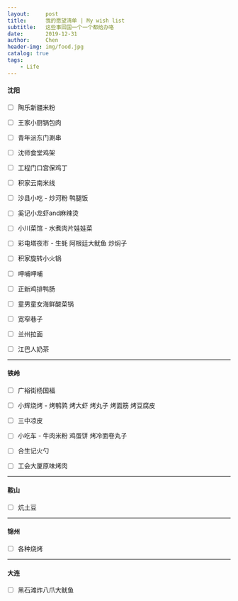 ```yaml
---
layout:     post
title:      我的愿望清单 | My wish list 
subtitle:   这些事回国一个一个都给办咯
date:       2019-12-31
author:     Chen
header-img: img/food.jpg
catalog: true
tags:
    - Life
---
```






#### 沈阳

- [ ] 陶乐新疆米粉 
- [ ]  王家小厨锅包肉
- [ ]  青年派东门涮串
- [ ]  沈师食堂鸡架
- [ ]  工程门口宫保鸡丁
- [ ]  积家云南米线
- [ ]  沙县小吃 - 炒河粉 鸭腿饭
- [ ]  奚记小龙虾and麻辣烫
- [ ]  小川菜馆 - 水煮肉片娃娃菜
- [ ]  彩电塔夜市 - 生蚝 阿根廷大鱿鱼 炒焖子
- [ ]  积家旋转小火锅
- [ ]  呷哺呷哺
- [ ]  正新鸡排鸭肠
- [ ]  童男童女海鲜酸菜锅
- [ ]  宽窄巷子
- [ ]  兰州拉面
- [ ]  江巴人奶茶





---

#### 铁岭

- [ ]  广裕街杨国福

- [ ]  小辉烧烤 - 烤鹌鹑 烤大虾 烤丸子 烤面筋 烤豆腐皮

- [ ]  三中凉皮

- [ ]  小吃车 - 牛肉米粉 鸡蛋饼 烤冷面卷丸子

- [ ]  合生记火勺

- [ ]  工会大厦原味烤肉


---

#### 鞍山

- [ ]  炕土豆


---


#### 锦州

- [ ]  各种烧烤


---

#### 大连

- [ ]  黑石滩炸八爪大鱿鱼




